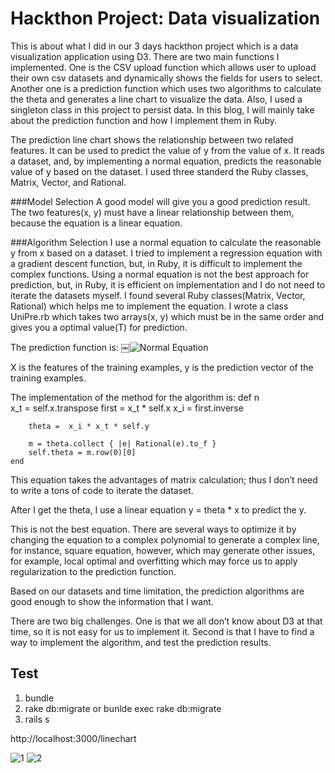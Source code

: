 # Hackthon Project: Data visualization

This is about what I did in our 3 days hackthon project which is a data visualization application using D3. There are two main functions I implemented. One is the CSV upload function which allows user to upload their own csv datasets and dynamically shows the fields for users to select. Another one is a prediction function which uses two algorithms to calculate the theta and generates a line chart to visualize the data. Also, I used a singleton class in this project to persist data. In this blog, I will mainly take about the prediction function and how I implement them in Ruby.

The prediction line chart shows the relationship between two related features. It can be used to predict the value of y from the value of x. It reads a dataset, and, by implementing a normal equation, predicts the reasonable value of y based on the dataset. I used three standerd the Ruby classes, Matrix, Vector, and Rational.

###Model Selection
A good model will give you a good prediction result. The two features(x, y) must have a linear relationship between them, because the equation is a linear equation.

###Algorithm Selection
I use a normal equation to calculate the reasonable y from x based on a dataset. I tried to implement a regression equation with a gradient descent function, but, in Ruby, it is difficult to implement the complex functions. Using a normal equation is not the best approach for prediction, but, in Ruby, it is efficient on implementation and I do not need to iterate the datasets myself. I found several Ruby classes(Matrix, Vector, Rational) which helps me to implement the equation. I wrote a class UniPre.rb which takes two arrays(x, y) which must be in the same order and gives you a optimal value(T) for prediction.

The prediction function is:
￼![Normal Equation](https://github.com/YuanGao0317/hackathon-data-visualization/blob/master/app/assets/images/equation.png)

X is the features of the training examples, y is the prediction vector of the training examples.

The implementation of the method for the algorithm is:
	def n   
		x_t = self.x.transpose
		first = x_t * self.x
		x_i = first.inverse

		theta =  x_i * x_t * self.y

		m = theta.collect { |e| Rational(e).to_f }
		self.theta = m.row(0)[0]
	end

This equation takes the advantages of matrix calculation; thus I don’t need to write a tons of code to iterate the dataset.

After I get the theta, I use a linear equation y = theta * x to predict the y.

This is not the best equation. There are several ways to optimize it by changing the equation to a complex polynomial to generate a complex line, for instance, square equation, however, which may generate other issues, for example, local optimal and overfitting which may force us to apply regularization to the prediction function.

Based on our datasets and time limitation, the prediction algorithms are good enough to show the information that I want. 

There are two big challenges. One is that we all don’t know about D3 at that time, so it is not easy for us to implement it. Second is that I have to find a way to implement the algorithm, and test the prediction results.


## Test
1. bundle
2. rake db:migrate or bunlde exec rake db:migrate
3. rails s

http://localhost:3000/linechart


![1](https://github.com/YuanGao0317/hackathon-data-visualization/blob/master/ScreenShoot/Screenshot1.png)
![2](https://github.com/YuanGao0317/hackathon-data-visualization/blob/master/ScreenShoot/Screenshot2.png)
